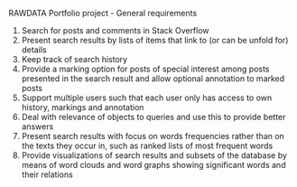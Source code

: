 RAWDATA Portfolio project - General requirements
1) Search for posts and comments in Stack Overflow
2) Present search results by lists of items that link to (or can be unfold for) details
3) Keep track of search history
4) Provide a marking option for posts of special interest among posts presented in the search
result and allow optional annotation to marked posts
5) Support multiple users such that each user only has access to own history, markings and
annotation
6) Deal with relevance of objects to queries and use this to provide better answers
7) Present search results with focus on words frequencies rather than on the texts they occur
in, such as ranked lists of most frequent words
8) Provide visualizations of search results and subsets of the database by means of word
clouds and word graphs showing significant words and their relations
